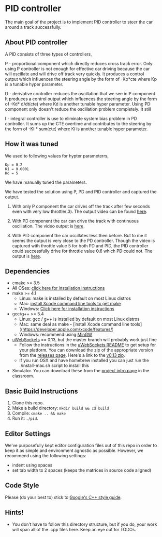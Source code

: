 # PID controller
The main goal of the project is to implement PID controller to steer the car around a track successfully.

## About PID controller

A PID consists of three types of controllers,

P - proportional component which directly reduces cross track error. Only using P controller is not enough for effective car driving because the car will oscillate and will drive off track very quickly. It produces a control output which influences the steering angle by the form of -Kp*cte where Kp is a tunable hyper parameter.

D - derivative controller reduces the oscillation that we see in P component. It produces a control output which influences the steering angle by the form of -Kd* d/dt(cte) where Kd is another tunable hyper parameter. Using PD component only doesn't reduce the oscillation problem completely. It still

I - integral controller is use to eliminate system bias problem in PD controller. It sums up the CTE overtime and contributes to the steering by the form of -Ki * sum(cte) where Ki is another tunable hyper parameter.

## How it was tuned

We used to following values for hypter parameterrs,
```
Kp = 0.2
Ki = 0.0001
Kd = 5
```
We have manually tuned the parameters.

We have tested the solution using P, PD and PID controller and captured the output.

1. With only P component the car drives off the track after few seconds even with very low throttle(.3). The output video can be found [here](https://youtu.be/hZlh5kZDBdQ).

2. With PD component the car can drive the track with continuous oscillation. The video output is [here](https://youtu.be/uQBJ4Rx7Ous).

3. With PID component the car oscillates less then before. But to me it seems the output is very close to the PD controller. Though the video is captured with throttle value 5 for both PD and PID, the PID controller could successfully drive for throttle value 0.6 which PD could not. The output is [here](https://youtu.be/A8yA0yt0ETw).

## Dependencies

* cmake >= 3.5
 * All OSes: [click here for installation instructions](https://cmake.org/install/)
* make >= 4.1
  * Linux: make is installed by default on most Linux distros
  * Mac: [install Xcode command line tools to get make](https://developer.apple.com/xcode/features/)
  * Windows: [Click here for installation instructions](http://gnuwin32.sourceforge.net/packages/make.htm)
* gcc/g++ >= 5.4
  * Linux: gcc / g++ is installed by default on most Linux distros
  * Mac: same deal as make - [install Xcode command line tools]((https://developer.apple.com/xcode/features/)
  * Windows: recommend using [MinGW](http://www.mingw.org/)
* [uWebSockets](https://github.com/uWebSockets/uWebSockets) == 0.13, but the master branch will probably work just fine
  * Follow the instructions in the [uWebSockets README](https://github.com/uWebSockets/uWebSockets/blob/master/README.md) to get setup for your platform. You can download the zip of the appropriate version from the [releases page](https://github.com/uWebSockets/uWebSockets/releases). Here's a link to the [v0.13 zip](https://github.com/uWebSockets/uWebSockets/archive/v0.13.0.zip).
  * If you run OSX and have homebrew installed you can just run the ./install-mac.sh script to install this
* Simulator. You can download these from the [project intro page](https://github.com/udacity/CarND-PID-Control-Project/releases) in the classroom.

## Basic Build Instructions

1. Clone this repo.
2. Make a build directory: `mkdir build && cd build`
3. Compile: `cmake .. && make`
4. Run it: `./pid`.

## Editor Settings

We've purposefully kept editor configuration files out of this repo in order to
keep it as simple and environment agnostic as possible. However, we recommend
using the following settings:

* indent using spaces
* set tab width to 2 spaces (keeps the matrices in source code aligned)

## Code Style

Please (do your best to) stick to [Google's C++ style guide](https://google.github.io/styleguide/cppguide.html).

## Hints!

* You don't have to follow this directory structure, but if you do, your work
  will span all of the .cpp files here. Keep an eye out for TODOs.
